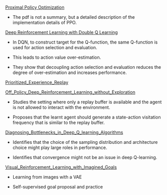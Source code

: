 [Proximal Policy Optimization](PPO_implementation_details.pdf)

- The pdf is not a summary, but a detailed description of the implementation details of PPO.

[Deep Reinforcement Learning with Double Q Learning](Deep_Reinforcement_Learning_with_Double_Q_Learning.pdf)

- In DQN, to construct target for the Q-function, the same Q-function is used for action selection and evaluation.

- This leads to action value over-estimation.

- They show that decoupling action selection and evaluation reduces the degree of over-estimation and increases performance.

[Prioritized_Experience_Replay](Prioritized_Experience_Replay.pdf)

[Off_Policy_Deep_Reinforcement_Learning_without_Exploration](Off_Policy_Deep_Reinforcement_Learning_without_Exploration.pdf)

- Studies the setting where only a replay buffer is available and the agent is not allowed to interact with the environment.

- Proposes that the learnt agent should generate a state-action visitation frequency that is similar to the replay buffer.

[Diagnosing_Bottlenecks_in_Deep_Q_learning_Algorithms](Diagnosing_Bottlenecks_in_Deep_Q_learning_Algorithms.pdf)

- Identifies that the choice of the sampling distribution and architecture choice might play large roles in performance.

- Identifies that convergence might not be an issue in deep Q-learning.

[Visual_Reinforcement_Learning_with_Imagined_Goals](Visual_Reinforcement_Learning_with_Imagined_Goals.pdf)

- Learning from images with a VAE

- Self-supervised goal proposal and practice